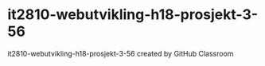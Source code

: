 # it2810-webutvikling-h18-prosjekt-3-56
it2810-webutvikling-h18-prosjekt-3-56 created by GitHub Classroom

